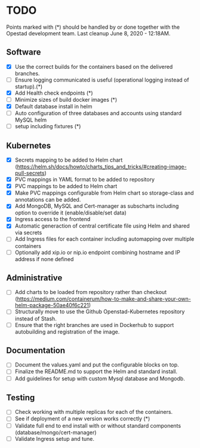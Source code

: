 # TODO

Points marked with (*) should be handled by or done together with the Opestad development team.
Last cleanup June 8, 2020 - 12:18AM.

## Software

- [x] Use the correct builds for the containers based on the delivered branches.
- [ ] Ensure logging communicated is useful (operational logging instead of startup).(*)
- [x] Add Health check endpoints (*)
- [ ] Minimize sizes of build docker images (*)
- [x] Default database install in helm
- [ ] Auto configuration of three databases and accounts using standard MySQL helm
- [ ] setup including fixtures (*)

## Kubernetes

- [x] Secrets mapping to be added to Helm chart (https://helm.sh/docs/howto/charts_tips_and_tricks/#creating-image-pull-secrets)
- [x] PVC mappings in YAML format to be added to repository
- [x] PVC mappings to be added to Helm chart
- [x] Make PVC mappings configurable from Helm chart so storage-class and annotations can be added.
- [x] Add MongoDB, MySQL and Cert-manager as subscharts including option to override it (enable/disable/set data)
- [x] Ingress access to the frontend
- [x] Automatic generaction of central certificate file using Helm and shared via secrets
- [ ] Add Ingress files for each container including automapping over multiple containers
- [ ] Optionally add xip.io or nip.io endpoint combining hostname and IP address if none defined

## Administrative

- [ ] Add charts to be loaded from repository rather than checkout (https://medium.com/containerum/how-to-make-and-share-your-own-helm-package-50ae40f6c221)
- [ ] Structurally move to use the Github Openstad-Kubernetes repository instead of Stash.
- [ ] Ensure that the right branches are used in Dockerhub to support autobuilding and registration of the image.

## Documentation

- [ ] Document the values.yaml and put the configurable blocks on top.
- [ ] Finalize the README.md to support the Helm and standard install.
- [ ] Add guidelines for setup with custom Mysql database and Mongodb.

## Testing

- [ ] Check working with multiple replicas for each of the containers.
- [ ] See if deployment of a new version works correctly (*)
- [ ] Validate full end to end install with or without standard components (database/mongo/cert-manager)
- [ ] Validate Ingress setup and tune.
